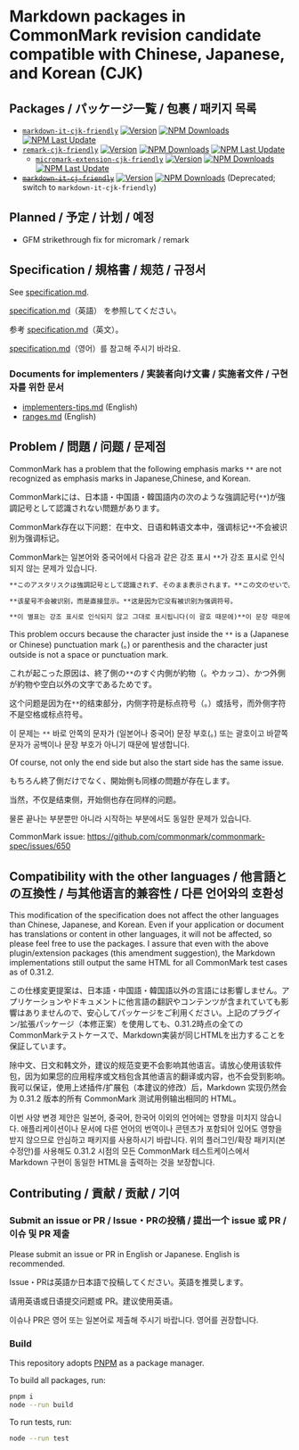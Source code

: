 # Markdown packages in CommonMark revision candidate compatible with Chinese, Japanese, and Korean (CJK)

## Packages / <span lang="ja">パッケージ一覧</span> / <span lang="zh-Hans-CN">包裹</span> / <span lang="ko">패키지 목록</span>

- [`markdown-it-cjk-friendly`](./packages/markdown-it-cjk-friendly) [![Version](https://img.shields.io/npm/v/markdown-it-cjk-friendly)](https://npmjs.com/package/markdown-it-cjk-friendly) [![NPM Downloads](https://img.shields.io/npm/dw/markdown-it-cjk-friendly)](https://npmjs.com/package/markdown-it-cjk-friendly) [![NPM Last Update](https://img.shields.io/npm/last-update/markdown-it-cjk-friendly)](https://npmjs.com/package/markdown-it-cjk-friendly)
- [`remark-cjk-friendly`](./packages/remark-cjk-friendly) [![Version](https://img.shields.io/npm/v/remark-cjk-friendly)](https://npmjs.com/package/remark-cjk-friendly) [![NPM Downloads](https://img.shields.io/npm/dw/remark-cjk-friendly)](https://npmjs.com/package/remark-cjk-friendly) [![NPM Last Update](https://img.shields.io/npm/last-update/remark-cjk-friendly)](https://npmjs.com/package/remark-cjk-friendly)
  - [`micromark-extension-cjk-friendly`](./packages/micromark-extension-cjk-friendly) [![Version](https://img.shields.io/npm/v/micromark-extension-cjk-friendly)](https://npmjs.com/package/micromark-extension-cjk-friendly) [![NPM Downloads](https://img.shields.io/npm/dw/micromark-extension-cjk-friendly)](https://npmjs.com/package/micromark-extension-cjk-friendly) [![NPM Last Update](https://img.shields.io/npm/last-update/micromark-extension-cjk-friendly)](https://npmjs.com/package/micromark-extension-cjk-friendly)
- ~~[`markdown-it-cj-friendly`](./packages/markdown-it-cj-friendly)~~ [![Version](https://img.shields.io/npm/v/markdown-it-cj-friendly)](https://npmjs.com/package/markdown-it-cj-friendly) [![NPM Downloads](https://img.shields.io/npm/dw/markdown-it-cj-friendly)](https://npmjs.com/package/markdown-it-cj-friendly) (Deprecated; switch to `markdown-it-cjk-friendly`)

## Planned / <span lang="ja">予定</span> / <span lang="zh-Hans-CN">计划</span> / <span lang="ko">예정</span>

- GFM strikethrough fix for micromark / remark

## Specification / <span lang="ja">規格書</span> / <span lang="zh-Hans-CN">规范</span> / <span lang="ko">규정서</span>

See [specification.md](specification.md).

<span lang="ja">[specification.md](specification.md)（英語） を参照してください。</span>

<span lang="zh-Hans-CN">参考 [specification.md](specification.md)（英文）。</span>

<span lang="ko">[specification.md](specification.md)（영어）를 참고해 주시기 바라요.</span>

### Documents for implementers / <span lang="ja">実装者向け文書</span> / <span lang="zh-Hans-CN">实施者文件</span> / <span lang="ko">구현자를 위한 문서</span>

- [implementers-tips.md](implementers-tips.md) (English)
- [ranges.md](ranges.md) (English)

## Problem / <span lang="ja">問題</span> / <span lang="zh-Hans-CN">问题</span> / <span lang="ko">문제점</span>

CommonMark has a problem that the following emphasis marks `**` are not recognized as emphasis marks in Japanese,Chinese, and Korean.

<span lang="ja">CommonMarkには、日本語・中国語・韓国語内の次のような強調記号(`**`)が強調記号として認識されない問題があります。</span>

<span lang="zh-Hans-CN">CommonMark存在以下问题：在中文、日语和韩语文本中，强调标记`**`不会被识别为强调标记。</span>

<span lang="ko">CommonMark는 일본어와 중국어에서 다음과 같은 강조 표시 `**`가 강조 표시로 인식되지 않는 문제가 있습니다.</span>

```md
**このアスタリスクは強調記号として認識されず、そのまま表示されます。**この文のせいで。

**该星号不会被识别，而是直接显示。**这是因为它没有被识别为强调符号。

**이 별표는 강조 표시로 인식되지 않고 그대로 표시됩니다(이 괄호 때문에)**이 문장 때문에.
```

This problem occurs because the character just inside the `**` is a (Japanese or Chinese) punctuation mark (。) or parenthesis and the character just outside is not a space or punctuation mark.

<span lang="ja">これが起こった原因は、終了側の`**`のすぐ内側が約物（。やカッコ）、かつ外側が約物や空白以外の文字であるためです。</span>

<span lang="zh-Hans-CN">这个问题是因为在`**`的结束部分，内侧字符是标点符号（。）或括号，而外侧字符不是空格或标点符号。</span>

<span lang="ko">이 문제는 `**` 바로 안쪽의 문자가 (일본어나 중국어) 문장 부호(。) 또는 괄호이고 바깥쪽 문자가 공백이나 문장 부호가 아니기 때문에 발생합니다.</span>

Of course, not only the end side but also the start side has the same issue.

<span lang="ja">もちろん終了側だけでなく、開始側も同様の問題が存在します。</span>

<span lang="zh-Hans-CN">当然，不仅是结束侧，开始侧也存在同样的问题。</span>

<span lang="ko">물론 끝나는 부분뿐만 아니라 시작하는 부분에서도 동일한 문제가 있습니다.</span>

CommonMark issue: https://github.com/commonmark/commonmark-spec/issues/650

## Compatibility with the other languages / <span lang="ja">他言語との互換性</span> / <span lang="zh-Hans-CN">与其他语言的兼容性</span> / <span lang="ko">다른 언어와의 호환성</span>

This modification of the specification does not affect the other languages than Chinese, Japanese, and Korean. Even if your application or document has translations or content in other languages, it will not be affected, so please feel free to use the packages. I assure that even with the above plugin/extension packages (this amendment suggestion), the Markdown implementations still output the same HTML for all CommonMark test cases as of 0.31.2.

<span lang="ja">この仕様変更提案は、日本語・中国語・韓国語以外の言語には影響しません。アプリケーションやドキュメントに他言語の翻訳やコンテンツが含まれていても影響はありませんので、安心してパッケージをご利用ください。上記のプラグイン/拡張パッケージ（本修正案）を使用しても、0.31.2時点の全てのCommonMarkテストケースで、Markdown実装が同じHTMLを出力することを保証しています。</span>

<span lang="zh-Hans-CN">除中文、日文和韩文外，建议的规范变更不会影响其他语言。请放心使用该软件包，因为如果您的应用程序或文档包含其他语言的翻译或内容，也不会受到影响。我可以保证，使用上述插件/扩展包（本建议的修改）后，Markdown 实现仍然会为 0.31.2 版本的所有 CommonMark 测试用例输出相同的 HTML。</span>

<span lang="ko">이번 사양 변경 제안은 일본어, 중국어, 한국어 이외의 언어에는 영향을 미치지 않습니다. 애플리케이션이나 문서에 다른 언어의 번역이나 콘텐츠가 포함되어 있어도 영향을 받지 않으므로 안심하고 패키지를 사용하시기 바랍니다. 위의 플러그인/확장 패키지(본 수정안)를 사용해도 0.31.2 시점의 모든 CommonMark 테스트케이스에서 Markdown 구현이 동일한 HTML을 출력하는 것을 보장합니다.</span>

## Contributing / <span lang="ja">貢献</span> / <span lang="zh-Hans-CN">贡献</span> / <span lang="ko">기여</span>

### Submit an issue or PR / <span lang="ja">Issue・PRの投稿</span> / <span lang="zh-Hans-CN">提出一个 issue 或 PR</span> / <span lang="ko">이슈 및 PR 제출</span>

Please submit an issue or PR in English or Japanese. English is recommended.

<span lang="ja">Issue・PRは英語か日本語で投稿してください。英語を推奨します。</span>

<span lang="zh-Hans-CN">请用英语或日语提交问题或 PR。建议使用英语。</span>

<span lang="ko">이슈나 PR은 영어 또는 일본어로 제출해 주시기 바랍니다. 영어를 권장합니다.</span>

### Build

This repository adopts [PNPM](https://pnpm.io/) as a package manager.

To build all packages, run:

```bash
pnpm i
node --run build
```

To run tests, run:

```bash
node --run test
```
